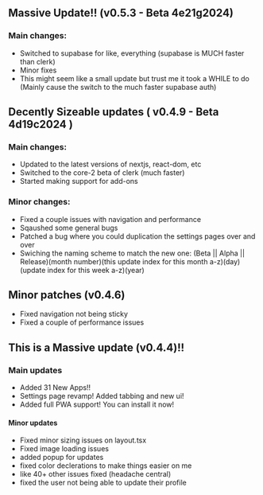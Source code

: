 ## Massive Update!! (v0.5.3 - Beta 4e21g2024)

### Main changes:
- Switched to supabase for like, everything (supabase is MUCH faster than clerk)
- Minor fixes
- This might seem like a small update but trust me it took a WHILE to do (Mainly cause the switch to the much faster supabase auth)

## Decently Sizeable updates ( v0.4.9 - Beta 4d19c2024 )

### Main changes:

- Updated to the latest versions of nextjs, react-dom, etc
- Switched to the core-2 beta of clerk (much faster)
- Started making support for add-ons

### Minor changes:

- Fixed a couple issues with navigation and performance
- Sqaushed some general bugs
- Patched a bug where you could duplication the settings pages over and over
- Swiching the naming scheme to match the new one: (Beta || Alpha || Release)(month number)(this update index for this month a-z)(day)(update index for this week a-z)(year)

## Minor patches (v0.4.6)

- Fixed navigation not being sticky
- Fixed a couple of performance issues



## This is a Massive update (v0.4.4)!!

### Main updates

- Added 31 New Apps!!
- Settings page revamp! Added tabbing and new ui!
- Added full PWA support! You can install it now!

#### Minor updates

- Fixed minor sizing issues on layout.tsx
- Fixed image loading issues
- added popup for updates
- fixed color declerations to make things easier on me
- like 40+ other issues fixed (headache central)
- fixed the user not being able to update their profile
